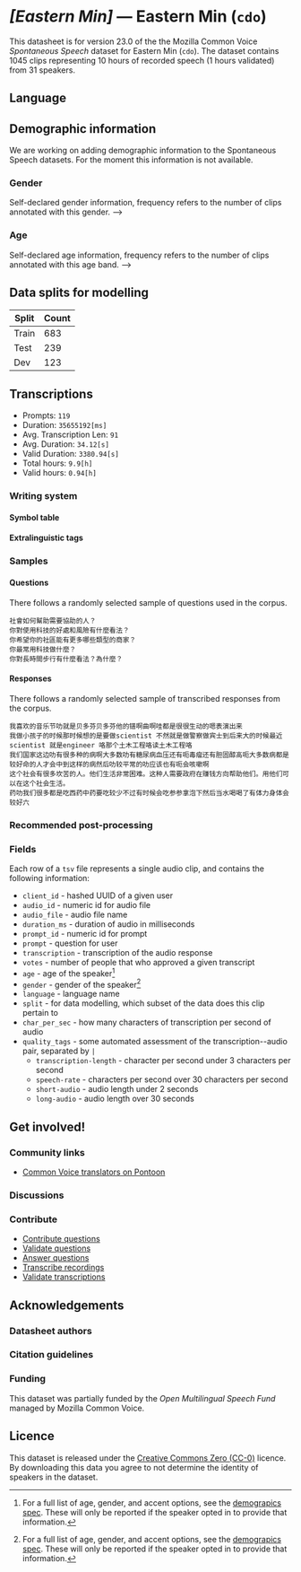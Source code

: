 # *[Eastern Min]* &mdash; Eastern Min (`cdo`)
This datasheet is for version 23.0 of the the Mozilla Common Voice *Spontaneous Speech* dataset 
for Eastern Min (`cdo`). The dataset contains 1045 clips representing 10 hours of recorded
speech (1 hours validated) from 31 speakers.

## Language
<!-- {{LANGUAGE_DESCRIPTION}} -->
<!-- Provide a brief (1-2 paragraph) description of your language -->

## Demographic information
We are working on adding demographic information to the Spontaneous Speech datasets. For the moment this information
is not available.



<!--
The dataset includes the following distribution of age and gender.
<!-- You can get a lot of the information in this section from https://analyzer.cv-toolbox.web.tr/browse -->

### Gender
Self-declared gender information, frequency refers to the number of clips annotated with this gender.
-->



<!--
<!-- {{GENDER_TABLE}} -->
<!-- @ AUTOMATICALLY GENERATED @ -->
<!-- | Gender | Frequency |
|--------|-----------|
| male, masculine | ? |
| undeclared | ? |
| female, feminine | ? | -->

### Age
Self-declared age information, frequency refers to the number of clips annotated with this age band.
-->
<!-- {{AGE_TABLE}} -->
<!-- @ AUTOMATICALLY GENERATED @ -->
<!-- | Age band | Frequency |
|----------|-----------|
| teens | ? |
| twenties | ? |
| thirties | ? |
| fourties | ? |
| fifties | ? |
   ...if other age ranges are present in your data, add rows... -->

## Data splits for modelling



 | Split | Count |
|-|-|
| Train | 683 |
| Test | 239 |
| Dev | 123 |

<!-- @ AUTOMATICALLY GENERATED @ -->

## Transcriptions

* Prompts: `119`
* Duration: `35655192[ms]`
* Avg. Transcription Len: `91`
* Avg. Duration: `34.12[s]`
* Valid Duration: `3380.94[s]`
* Total hours: `9.9[h]`
* Valid hours: `0.94[h]`

<!-- {{TRANSCRIPTIONS_DESCRIPTION}} -->
<!-- A description of the transcription system used -->

### Writing system
<!-- {{WRITING_SYSTEM_DESCRIPTION}} -->
<!-- @ OPTIONAL @ -->
<!-- A description of the writing system (or writing systems) used in the text corpus -->

#### Symbol table
<!-- {{ALPHABET_TABLE}} -->
<!-- @ OPTIONAL @ -->
<!-- If the writing system is alphabetic, you can include the valid alphabet here -->

#### Extralinguistic tags

### Samples

#### Questions
There follows a randomly selected sample of questions used in the corpus.

```
社會如何幫助需要協助的人？
你對使用科技的好處和風險有什麼看法？
你希望你的社區能有更多哪些類型的商家？
你最常用科技做什麼？
你對長時間步行有什麼看法？為什麼？
```

<!-- {{QUESTIONS_SAMPLE}} -->

#### Responses
There follows a randomly selected sample of transcribed responses from the corpus.

```
我喜欢的音乐节叻就是贝多芬贝多芬他的镨啊曲啊哇都是很很生动的嗯表演出来
我做小孩子的时候那时候想的是要做scientist 不然就是做警察做宾士到后来大的时候最近scientist 就是engineer 咯那个土木工程咯读土木工程咯
我们国家这边叻有很多种的病啊大多数叻有糖尿病血压还有呃毒瘤还有胆固醇高呃大多数病都是较好命的人才会中到这样的病然后叻较平常的叻应该也有呃会咳嗽啊
这个社会有很多坎苦的人。他们生活非常困难。这种人需要政府在赚钱方向帮助他们。用他们可以在这个社会生活。
药叻我们很多都是吃西药中药要吃较少不过有时候会吃参参拿泡下然后当水喝喝了有体力身体会较好六
```

<!-- {{TRANSCRIPTIONS_SAMPLE}} -->

### Recommended post-processing
<!-- {{RECOMMENDED_POSTPROCESSING_DESCRIPTION}} -->
<!-- @ OPTIONAL @ -->
<!-- What should people do before they use the data, for example Unicode normalisation or normalisation of extralinguistic tags -->

### Fields
Each row of a `tsv` file represents a single audio clip, and contains the following information:

* `client_id` - hashed UUID of a given user
* `audio_id` - numeric id for audio file
* `audio_file` - audio file name
* `duration_ms` - duration of audio in milliseconds
* `prompt_id` - numeric id for prompt
* `prompt` - question for user
* `transcription` - transcription of the audio response
* `votes` - number of people that who approved a given transcript
* `age` - age of the speaker[^1]
* `gender` - gender of the speaker[^1]
* `language` - language name
* `split` - for data modelling, which subset of the data does this clip pertain to
* `char_per_sec` - how many characters of transcription per second of audio
* `quality_tags` - some automated assessment of the transcription--audio pair, separated by `|`
   * `transcription-length` - character per second under 3 characters per second
   * `speech-rate` - characters per second over 30 characters per second
   * `short-audio` - audio length under 2 seconds
   * `long-audio` - audio length over 30 seconds

#### 
[^1]: For a full list of age, gender, and accent options, see the
[demograpics
spec](https://github.com/common-voice/common-voice/blob/main/web/src/stores/demographics.ts). These
will only be reported if the speaker opted in to provide that
information.

## Get involved!

### Community links

* [Common Voice translators on Pontoon](https://pontoon.mozilla.org/cdo/common-voice/contributors/)

<!-- {{COMMUNITY_LINKS_LIST}} -->
<!-- @ OPTIONAL @ -->
<!-- Links to community chats / fora -->

### Discussions
<!-- {{DISCUSSION_LINKS_LIST}} -->
<!-- @ OPTIONAL @ -->
<!-- Any links to discussions, for example on Discourse or other fora or blogs can be included here -->

### Contribute
* [Contribute questions](https://commonvoice.mozilla.org/spontaneous-speech/beta/question)
* [Validate questions](https://commonvoice.mozilla.org/spontaneous-speech/beta/validate)
* [Answer questions](https://commonvoice.mozilla.org/spontaneous-speech/beta/prompts)
* [Transcribe recordings](https://commonvoice.mozilla.org/spontaneous-speech/beta/transcribe)
* [Validate transcriptions](https://commonvoice.mozilla.org/spontaneous-speech/beta/check-transcript)
<!-- {{CONTRIBUTE_LINKS_LIST}} -->
<!-- Here you can include links for how to contribute to the dataset -->

## Acknowledgements

### Datasheet authors
<!-- {{DATASHEET_AUTHORS_LIST}} -->
<!-- A list in the format of: Your Name <email@email.com> -->

### Citation guidelines
<!-- {{CITATION_DESCRIPTION}} -->
<!-- @ OPTIONAL @ -->
<!-- If you published a paper and would like people to cite it, you can include the BiBTeX here -->

### Funding

This dataset was partially funded by the *Open Multilingual Speech Fund* managed by Mozilla Common Voice.
<!-- {{FUNDING_DESCRIPTION}} -->
<!-- @ OPTIONAL @ -->
<!-- If you received any funding, you can include the acknowledgement here -->

## Licence
This dataset is released under the [Creative Commons Zero (CC-0)](https://creativecommons.org/public-domain/cc0/) licence. By downloading this data
you agree to not determine the identity of speakers in the dataset.